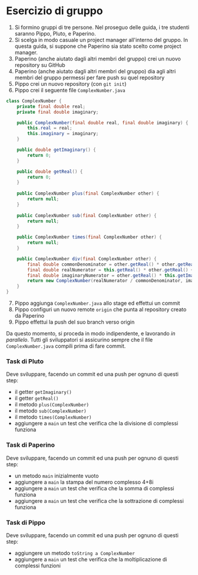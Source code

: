 # Esercizio di gruppo

1. Si formino gruppi di tre persone. Nel proseguo delle guida, i tre studenti saranno Pippo, Pluto, e Paperino.
2. Si scelga in modo casuale un project manager all'interno del gruppo. In questa guida, si suppone che Paperino sia stato scelto come project manager.
3. Paperino (anche aiutato dagli altri membri del gruppo) crei un nuovo repository su GitHub
4. Paperino (anche aiutato dagli altri membri del gruppo) dia agli altri membri del gruppo permessi per fare push su quel repository
5. Pippo crei un nuovo repository (con `git init`)
6. Pippo crei il seguente file `ComplexNumber.java`

```java
class ComplexNumber {
    private final double real;
    private final double imaginary;

    public ComplexNumber(final double real, final double imaginary) {
        this.real = real;
        this.imaginary = imaginary;
    }

    public double getImaginary() {
        return 0;
    }

    public double getReal() {
        return 0;
    }
    
    public ComplexNumber plus(final ComplexNumber other) {
        return null;
    }
    
    public ComplexNumber sub(final ComplexNumber other) {
        return null;
    }

    public ComplexNumber times(final ComplexNumber other) {
        return null;
    }

    public ComplexNumber div(final ComplexNumber other) {
        final double commonDenominator = other.getReal() * other.getReal() + other.getImaginary() * other.getImaginary();
        final double realNumerator = this.getReal() * other.getReal() + this.getImaginary() * other.getImaginary();
        final double imaginaryNumerator = other.getReal() * this.getImaginary() - this.getReal() * other.getImaginary();
        return new ComplexNumber(realNumerator / commonDenominator, imaginaryNumerator / commonDenominator);
    }
}
```

7. Pippo aggiunga `ComplexNumber.java` allo stage ed effettui un commit
8. Pippo configuri un nuovo remote `origin` che punta al repository creato da Paperino
9. Pippo effettui la push del suo branch verso origin

Da questo momento, si proceda in modo indipendente, e lavorando *in parallelo*.
Tutti gli sviluppatori si assicurino sempre che il file `ComplexNumber.java` compili prima di fare commit.

### Task di Pluto

Deve sviluppare, facendo un commit ed una push per ognuno di questi step:
* il getter `getImaginary()`
* il getter `getReal()`
* il metodo `plus(ComplexNumber)`
* il metodo `sub(ComplexNumber)`
* il metodo `times(ComplexNumber)`
* aggiungere a `main` un test che verifica che la divisione di complessi funziona

### Task di Paperino

Deve sviluppare, facendo un commit ed una push per ognuno di questi step:
* un metodo `main` inizialmente vuoto
* aggiungere a `main` la stampa del numero complesso 4+8i
* aggiungere a `main` un test che verifica che la somma di complessi funziona
* aggiungere a `main` un test che verifica che la sottrazione di complessi funziona

### Task di Pippo

Deve sviluppare, facendo un commit ed una push per ognuno di questi step:
* aggiungere un metodo `toString a ComplexNumber`
* aggiungere a `main` un test che verifica che la moltiplicazione di complessi funzioni
